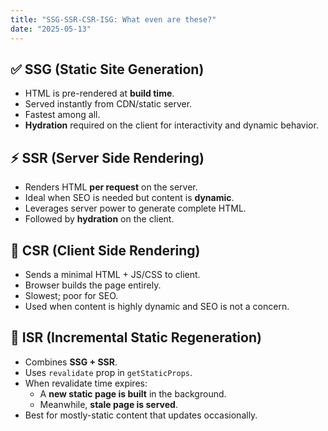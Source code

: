 ```yaml
---
title: "SSG-SSR-CSR-ISG: What even are these?"
date: "2025-05-13"
---
```


## ✅ SSG (Static Site Generation)
- HTML is pre-rendered at **build time**.
- Served instantly from CDN/static server.
- Fastest among all.
- **Hydration** required on the client for interactivity and dynamic behavior.

## ⚡ SSR (Server Side Rendering)
- Renders HTML **per request** on the server.
- Ideal when SEO is needed but content is **dynamic**.
- Leverages server power to generate complete HTML.
- Followed by **hydration** on the client.

## 🐢 CSR (Client Side Rendering)
- Sends a minimal HTML + JS/CSS to client.
- Browser builds the page entirely.
- Slowest; poor for SEO.
- Used when content is highly dynamic and SEO is not a concern.

## 🔄 ISR (Incremental Static Regeneration)
- Combines **SSG + SSR**.
- Uses `revalidate` prop in `getStaticProps`.
- When revalidate time expires:
  - A **new static page is built** in the background.
  - Meanwhile, **stale page is served**.
- Best for mostly-static content that updates occasionally.

